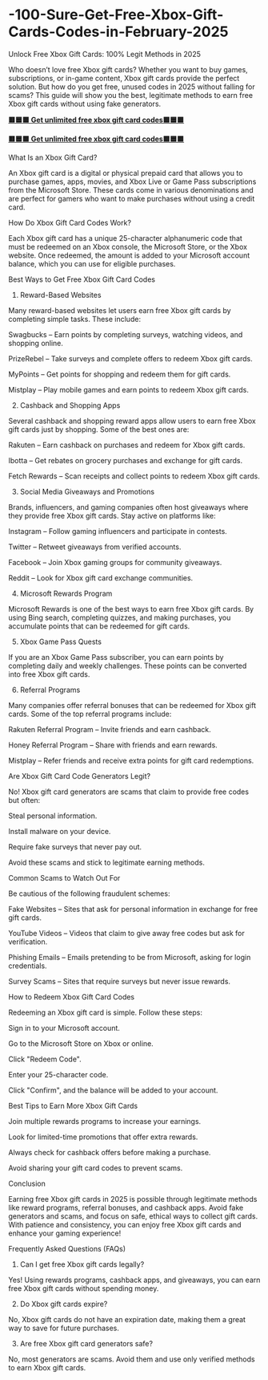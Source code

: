 # -100-Sure-Get-Free-Xbox-Gift-Cards-Codes-in-February-2025
Unlock Free Xbox Gift Cards: 100% Legit Methods in 2025

Who doesn’t love free Xbox gift cards? Whether you want to buy games, subscriptions, or in-game content, Xbox gift cards provide the perfect solution. But how do you get free, unused codes in 2025 without falling for scams? This guide will show you the best, legitimate methods to earn free Xbox gift cards without using fake generators.

**[🟥🟦🟩 Get unlimited free xbox gift card codes🟥🟦🟩](https://itbusines.com/giftcard/)**

**[🟥🟦🟩 Get unlimited free xbox gift card codes🟥🟦🟩](https://itbusines.com/giftcard/)**

What Is an Xbox Gift Card?

An Xbox gift card is a digital or physical prepaid card that allows you to purchase games, apps, movies, and Xbox Live or Game Pass subscriptions from the Microsoft Store. These cards come in various denominations and are perfect for gamers who want to make purchases without using a credit card.

How Do Xbox Gift Card Codes Work?

Each Xbox gift card has a unique 25-character alphanumeric code that must be redeemed on an Xbox console, the Microsoft Store, or the Xbox website. Once redeemed, the amount is added to your Microsoft account balance, which you can use for eligible purchases.

Best Ways to Get Free Xbox Gift Card Codes

1. Reward-Based Websites

Many reward-based websites let users earn free Xbox gift cards by completing simple tasks. These include:

Swagbucks – Earn points by completing surveys, watching videos, and shopping online.

PrizeRebel – Take surveys and complete offers to redeem Xbox gift cards.

MyPoints – Get points for shopping and redeem them for gift cards.

Mistplay – Play mobile games and earn points to redeem Xbox gift cards.

2. Cashback and Shopping Apps

Several cashback and shopping reward apps allow users to earn free Xbox gift cards just by shopping. Some of the best ones are:

Rakuten – Earn cashback on purchases and redeem for Xbox gift cards.

Ibotta – Get rebates on grocery purchases and exchange for gift cards.

Fetch Rewards – Scan receipts and collect points to redeem Xbox gift cards.

3. Social Media Giveaways and Promotions

Brands, influencers, and gaming companies often host giveaways where they provide free Xbox gift cards. Stay active on platforms like:

Instagram – Follow gaming influencers and participate in contests.

Twitter – Retweet giveaways from verified accounts.

Facebook – Join Xbox gaming groups for community giveaways.

Reddit – Look for Xbox gift card exchange communities.

4. Microsoft Rewards Program

Microsoft Rewards is one of the best ways to earn free Xbox gift cards. By using Bing search, completing quizzes, and making purchases, you accumulate points that can be redeemed for gift cards.

5. Xbox Game Pass Quests

If you are an Xbox Game Pass subscriber, you can earn points by completing daily and weekly challenges. These points can be converted into free Xbox gift cards.

6. Referral Programs

Many companies offer referral bonuses that can be redeemed for Xbox gift cards. Some of the top referral programs include:

Rakuten Referral Program – Invite friends and earn cashback.

Honey Referral Program – Share with friends and earn rewards.

Mistplay – Refer friends and receive extra points for gift card redemptions.

Are Xbox Gift Card Code Generators Legit?

No! Xbox gift card generators are scams that claim to provide free codes but often:

Steal personal information.

Install malware on your device.

Require fake surveys that never pay out.

Avoid these scams and stick to legitimate earning methods.

Common Scams to Watch Out For

Be cautious of the following fraudulent schemes:

Fake Websites – Sites that ask for personal information in exchange for free gift cards.

YouTube Videos – Videos that claim to give away free codes but ask for verification.

Phishing Emails – Emails pretending to be from Microsoft, asking for login credentials.

Survey Scams – Sites that require surveys but never issue rewards.

How to Redeem Xbox Gift Card Codes

Redeeming an Xbox gift card is simple. Follow these steps:

Sign in to your Microsoft account.

Go to the Microsoft Store on Xbox or online.

Click "Redeem Code".

Enter your 25-character code.

Click "Confirm", and the balance will be added to your account.

Best Tips to Earn More Xbox Gift Cards

Join multiple rewards programs to increase your earnings.

Look for limited-time promotions that offer extra rewards.

Always check for cashback offers before making a purchase.

Avoid sharing your gift card codes to prevent scams.

Conclusion

Earning free Xbox gift cards in 2025 is possible through legitimate methods like reward programs, referral bonuses, and cashback apps. Avoid fake generators and scams, and focus on safe, ethical ways to collect gift cards. With patience and consistency, you can enjoy free Xbox gift cards and enhance your gaming experience!

Frequently Asked Questions (FAQs)

1. Can I get free Xbox gift cards legally?

Yes! Using rewards programs, cashback apps, and giveaways, you can earn free Xbox gift cards without spending money.

2. Do Xbox gift cards expire?

No, Xbox gift cards do not have an expiration date, making them a great way to save for future purchases.

3. Are free Xbox gift card generators safe?

No, most generators are scams. Avoid them and use only verified methods to earn Xbox gift cards.
